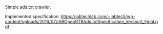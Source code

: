 Simple ads.txt crawler. 

Implemented specification: https://iabtechlab.com/~iabtec5/wp-content/uploads/2016/07/IABOpenRTBAds.txtSpecification_Version1_Final.pdf
